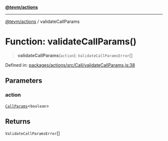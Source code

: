 [**@tevm/actions**](../README.md)

***

[@tevm/actions](../globals.md) / validateCallParams

# Function: validateCallParams()

> **validateCallParams**(`action`): `ValidateCallParamsError`[]

Defined in: [packages/actions/src/Call/validateCallParams.js:38](https://github.com/evmts/tevm-monorepo/blob/main/packages/actions/src/Call/validateCallParams.js#L38)

## Parameters

### action

[`CallParams`](../type-aliases/CallParams.md)\<`boolean`\>

## Returns

`ValidateCallParamsError`[]
